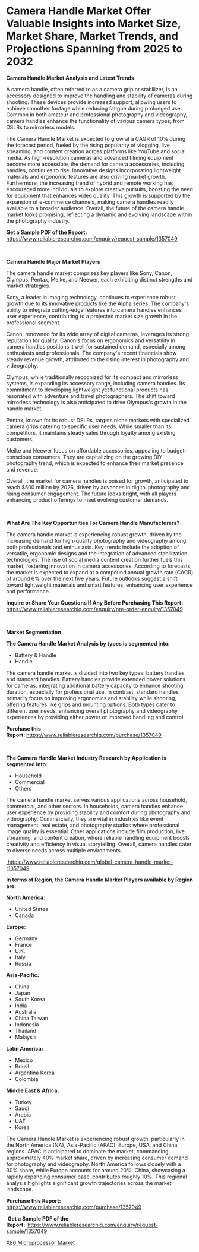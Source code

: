 <p><h1>Camera Handle Market Offer Valuable Insights into Market Size, Market Share, Market Trends, and Projections Spanning from 2025 to 2032</h1></p><p><strong>Camera Handle Market Analysis and Latest Trends</strong></p>
<p><p>A camera handle, often referred to as a camera grip or stabilizer, is an accessory designed to improve the handling and stability of cameras during shooting. These devices provide increased support, allowing users to achieve smoother footage while reducing fatigue during prolonged use. Common in both amateur and professional photography and videography, camera handles enhance the functionality of various camera types, from DSLRs to mirrorless models.</p><p>The Camera Handle Market is expected to grow at a CAGR of 10% during the forecast period, fueled by the rising popularity of vlogging, live streaming, and content creation across platforms like YouTube and social media. As high-resolution cameras and advanced filming equipment become more accessible, the demand for camera accessories, including handles, continues to rise. Innovative designs incorporating lightweight materials and ergonomic features are also driving market growth. Furthermore, the increasing trend of hybrid and remote working has encouraged more individuals to explore creative pursuits, boosting the need for equipment that enhances video quality. This growth is supported by the expansion of e-commerce channels, making camera handles readily available to a broader audience. Overall, the future of the camera handle market looks promising, reflecting a dynamic and evolving landscape within the photography industry.</p></p>
<p><strong>Get a Sample PDF of the Report:&nbsp;</strong> <a href="https://www.reliableresearchiq.com/enquiry/request-sample/1357049?utm_campaign=2379&utm_medium=2&utm_source=Github&utm_content=ia&utm_term=10022025&utm_id=camera-handle">https://www.reliableresearchiq.com/enquiry/request-sample/1357049</a></p>
<p>&nbsp;</p>
<p><strong>Camera Handle Major Market Players</strong></p>
<p><p>The camera handle market comprises key players like Sony, Canon, Olympus, Pentax, Meike, and Neewer, each exhibiting distinct strengths and market strategies. </p><p>Sony, a leader in imaging technology, continues to experience robust growth due to its innovative products like the Alpha series. The company's ability to integrate cutting-edge features into camera handles enhances user experience, contributing to a projected market size growth in the professional segment. </p><p>Canon, renowned for its wide array of digital cameras, leverages its strong reputation for quality. Canon's focus on ergonomics and versatility in camera handles positions it well for sustained demand, especially among enthusiasts and professionals. The company's recent financials show steady revenue growth, attributed to the rising interest in photography and videography.</p><p>Olympus, while traditionally recognized for its compact and mirrorless systems, is expanding its accessory range, including camera handles. Its commitment to developing lightweight yet functional products has resonated with adventure and travel photographers. The shift toward mirrorless technology is also anticipated to drive Olympus's growth in the handle market.</p><p>Pentax, known for its robust DSLRs, targets niche markets with specialized camera grips catering to specific user needs. While smaller than its competitors, it maintains steady sales through loyalty among existing customers.</p><p>Meike and Neewer focus on affordable accessories, appealing to budget-conscious consumers. They are capitalizing on the growing DIY photography trend, which is expected to enhance their market presence and revenue.</p><p>Overall, the market for camera handles is poised for growth, anticipated to reach $500 million by 2026, driven by advances in digital photography and rising consumer engagement. The future looks bright, with all players enhancing product offerings to meet evolving customer demands.</p></p>
<p>&nbsp;</p>
<p><strong>What Are The Key Opportunities For Camera Handle Manufacturers?</strong></p>
<p><p>The camera handle market is experiencing robust growth, driven by the increasing demand for high-quality photography and videography among both professionals and enthusiasts. Key trends include the adoption of versatile, ergonomic designs and the integration of advanced stabilization technologies. The rise of social media content creation further fuels this market, fostering innovation in camera accessories. According to forecasts, the market is expected to expand at a compound annual growth rate (CAGR) of around 6% over the next five years. Future outlooks suggest a shift toward lightweight materials and smart features, enhancing user experience and performance.</p></p>
<p><strong>Inquire or Share Your Questions If Any Before Purchasing This Report:</strong> <a href="https://www.reliableresearchiq.com/enquiry/pre-order-enquiry/1357049?utm_campaign=2379&utm_medium=2&utm_source=Github&utm_content=ia&utm_term=10022025&utm_id=camera-handle">https://www.reliableresearchiq.com/enquiry/pre-order-enquiry/1357049</a></p>
<p>&nbsp;</p>
<p><strong>Market Segmentation</strong></p>
<p><strong>The Camera Handle Market Analysis by types is segmented into:</strong></p>
<p><ul><li>Battery & Handle</li><li>Handle</li></ul></p>
<p><p>The camera handle market is divided into two key types: battery handles and standard handles. Battery handles provide extended power solutions for cameras, integrating additional battery capacity to enhance shooting duration, especially for professional use. In contrast, standard handles primarily focus on improving ergonomics and stability while shooting, offering features like grips and mounting options. Both types cater to different user needs, enhancing overall photography and videography experiences by providing either power or improved handling and control.</p></p>
<p><strong>Purchase this Report:&nbsp;</strong><a href="https://www.reliableresearchiq.com/purchase/1357049?utm_campaign=2379&utm_medium=2&utm_source=Github&utm_content=ia&utm_term=10022025&utm_id=camera-handle">https://www.reliableresearchiq.com/purchase/1357049</a></p>
<p>&nbsp;</p>
<p><strong>The Camera Handle Market Industry Research by Application is segmented into:</strong></p>
<p><ul><li>Household</li><li>Commercial</li><li>Others</li></ul></p>
<p><p>The camera handle market serves various applications across household, commercial, and other sectors. In households, camera handles enhance user experience by providing stability and comfort during photography and videography. Commercially, they are vital in industries like event management, real estate, and photography studios where professional image quality is essential. Other applications include film production, live streaming, and content creation, where reliable handling equipment boosts creativity and efficiency in visual storytelling. Overall, camera handles cater to diverse needs across multiple environments.</p></p>
<p><a href="https://www.reliableresearchiq.com/global-camera-handle-market-r1357049?utm_campaign=2379&utm_medium=2&utm_source=Github&utm_content=ia&utm_term=10022025&utm_id=camera-handle">&nbsp;https://www.reliableresearchiq.com/global-camera-handle-market-r1357049</a></p>
<p><strong>In terms of Region, the Camera Handle Market Players available by Region are:</strong></p>
<p>
    <p> <strong> North America: </strong>
        <ul>
            <li>United States</li>
            <li>Canada</li>
        </ul>
        </p> 
    <p> <strong> Europe: </strong>
        <ul>
            <li>Germany</li>
            <li>France</li>
            <li>U.K.</li>
            <li>Italy</li>
            <li>Russia</li>
        </ul>
        </p> 
    <p> <strong> Asia-Pacific: </strong>
        <ul>
            <li>China</li>
            <li>Japan</li>
            <li>South Korea</li>
            <li>India</li>
            <li>Australia</li>
            <li>China Taiwan</li>
            <li>Indonesia</li>
            <li>Thailand</li>
            <li>Malaysia</li>
        </ul>
        </p> 
    <p> <strong> Latin America: </strong>
        <ul>
            <li>Mexico</li>
            <li>Brazil</li>
            <li>Argentina Korea</li>
            <li>Colombia</li>
        </ul>
        </p> 
    <p> <strong> Middle East & Africa: </strong>
        <ul>
            <li>Turkey</li>
            <li>Saudi</li>
            <li>Arabia</li>
            <li>UAE</li>
            <li>Korea</li>
        </ul>
    </p>
    </p>
<p><p>The Camera Handle Market is experiencing robust growth, particularly in the North America (NA), Asia-Pacific (APAC), Europe, USA, and China regions. APAC is anticipated to dominate the market, commanding approximately 40% market share, driven by increasing consumer demand for photography and videography. North America follows closely with a 30% share, while Europe accounts for around 20%. China, showcasing a rapidly expanding consumer base, contributes roughly 10%. This regional analysis highlights significant growth trajectories across the market landscape.</p></p>
<p><strong>Purchase this Report: </strong><a href="https://www.reliableresearchiq.com/purchase/1357049?utm_campaign=2379&utm_medium=2&utm_source=Github&utm_content=ia&utm_term=10022025&utm_id=camera-handle">https://www.reliableresearchiq.com/purchase/1357049</a></p>
<p>&nbsp;<strong>Get a Sample PDF of the Report:&nbsp;&nbsp;</strong><a href="https://www.reliableresearchiq.com/enquiry/request-sample/1357049?utm_campaign=2379&utm_medium=2&utm_source=Github&utm_content=ia&utm_term=10022025&utm_id=camera-handle">https://www.reliableresearchiq.com/enquiry/request-sample/1357049</a></p>
<p><strong></strong></p>
<p><p><a href="https://github.com/lisaeichler20775/Market-Research-Report-List-1/blob/main/x86-microprocessor-market.md?utm_campaign=2379&utm_medium=2&utm_source=Github&utm_content=ia&utm_term=10022025&utm_id=camera-handle">X86 Microprocessor Market</a></p></p>